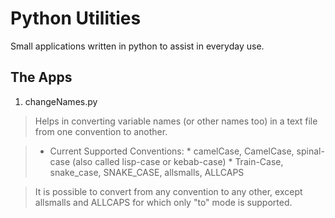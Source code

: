 Python Utilities
================

Small applications written in python to assist in everyday use.

The Apps
--------
1. changeNames.py

> Helps in converting variable names (or other names too) in a text file from one convention to another. 

> * Current Supported Conventions:
    * camelCase, CamelCase, spinal-case (also called lisp-case or kebab-case)
    * Train-Case, snake_case, SNAKE_CASE, allsmalls, ALLCAPS

> It is possible to convert from any convention to any other, except allsmalls and ALLCAPS for which only "to" mode is supported. 
